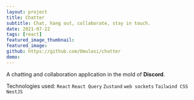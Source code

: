```yaml
---
layout: project
title: Chatter
subtitle: Chat, hang out, collaborate, stay in touch.
date: 2021-07-22
tags: [react]
featured_image_thumbnail:
featured_image:
github: https://github.com/Omulosi/chatter
demo:
---
```


A chatting and collaboration application in the mold of **Discord**.

Technologies used: `React` `React Query` `Zustand` `web sockets` `Tailwind CSS` `NestJS`
